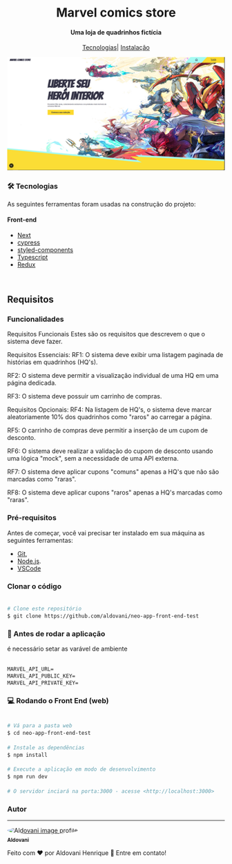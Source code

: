 <h1 align="center">Marvel comics store</h1>
<h4 align="center">Uma loja de quadrinhos fictícia</h4>

<div align="center">

  [Tecnologias](#tecnologias)| [Instalação](#instalacao)


</div>

<img src="./.github/home.png"/>


<div id="Sobre">


<div id="tecnologias">


### 🛠 Tecnologias

As seguintes ferramentas foram usadas na construção do projeto:

#### Front-end
- [Next](https://nextjs.org/)
- [cypress](https://www.cypress.io/)
- [styled-components](https://styled-components.com/)
- [Typescript](https://www.typescriptlang.org/)
- [Redux](https://redux.js.org/)


</div>

<br/>


## Requisitos

### Funcionalidades


Requisitos Funcionais
Estes são os requisitos que descrevem o que o sistema deve fazer.

Requisitos Essenciais:
RF1: O sistema deve exibir uma listagem paginada de histórias em quadrinhos (HQ's).

RF2: O sistema deve permitir a visualização individual de uma HQ em uma página dedicada.

RF3: O sistema deve possuir um carrinho de compras.

Requisitos Opcionais:
RF4: Na listagem de HQ's, o sistema deve marcar aleatoriamente 10% dos quadrinhos como "raros" ao carregar a página.

RF5: O carrinho de compras deve permitir a inserção de um cupom de desconto.

RF6: O sistema deve realizar a validação do cupom de desconto usando uma lógica "mock", sem a necessidade de uma API externa.

RF7: O sistema deve aplicar cupons "comuns" apenas a HQ's que não são marcadas como "raras".

RF8: O sistema deve aplicar cupons "raros" apenas a HQ's marcadas como "raras".



<div id="instalacao">


### Pré-requisitos
Antes de começar, você vai precisar ter instalado em sua máquina as seguintes ferramentas:

- [Git](https://git-scm.com),
- [Node.js](https://nodejs.org/en/).
- [VSCode](https://code.visualstudio.com/)

### Clonar o código
```Bash

# Clone este repositório
$ git clone https://github.com/aldovani/neo-app-front-end-test

```

### 🎲 Antes de rodar a aplicação

é necessário setar as varável de ambiente

```env

MARVEL_API_URL=
MARVEL_API_PUBLIC_KEY=
MARVEL_API_PRIVATE_KEY=

```

### 💻 Rodando o Front End (web)

```bash

# Vá para a pasta web
$ cd neo-app-front-end-test

# Instale as dependências
$ npm install

# Execute a aplicação em modo de desenvolvimento
$ npm run dev

# O servidor inciará na porta:3000 - acesse <http://localhost:3000>
```

</div>

### Autor
---

<a href="https://aldovani.github.io/portfolio/">
 <img style="border-radius: 50%;" src="https://github.com/aldovani.png" width="100px;" alt="Aldovani image profile"/>
 <br />
 <sub><b>Aldovani</b></sub></a> <a href="https://aldovani.github.io/portfolio/" ></a>


Feito com ❤️ por Aldovani Henrique 👋 Entre em contato!

